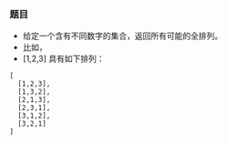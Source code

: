 ### 题目
* 给定一个含有不同数字的集合，返回所有可能的全排列。
* 比如，
* [1,2,3] 具有如下排列：
```
[
  [1,2,3],
  [1,3,2],
  [2,1,3],
  [2,3,1],
  [3,1,2],
  [3,2,1]
]
```
